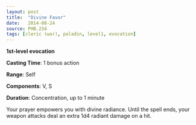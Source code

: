 ```yaml
---
layout: post
title:  "Divine Favor"
date:   2014-08-24
source: PHB.234
tags: [cleric (war), paladin, level1, evocation]
---
```


**1st-level evocation**

**Casting Time**: 1 bonus action

**Range**: Self

**Components**: V, S

**Duration**: Concentration, up to 1 minute

Your prayer empowers you with divine radiance. Until the spell ends, your weapon attacks deal an extra 1d4 radiant damage on a hit.

